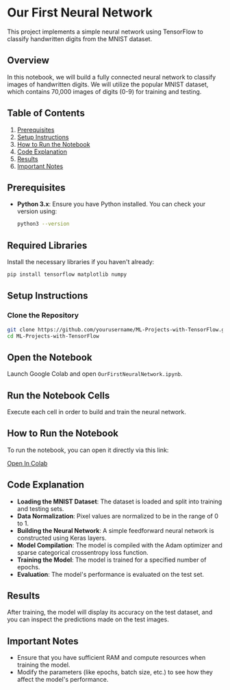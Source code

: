 # Our First Neural Network

This project implements a simple neural network using TensorFlow to classify handwritten digits from the MNIST dataset.

## Overview

In this notebook, we will build a fully connected neural network to classify images of handwritten digits. We will utilize the popular MNIST dataset, which contains 70,000 images of digits (0-9) for training and testing.

## Table of Contents

1. [Prerequisites](#prerequisites)
2. [Setup Instructions](#setup-instructions)
3. [How to Run the Notebook](#how-to-run-the-notebook)
4. [Code Explanation](#code-explanation)
5. [Results](#results)
6. [Important Notes](#important-notes)

## Prerequisites

- **Python 3.x**: Ensure you have Python installed. You can check your version using:
  ```bash
  python3 --version
  ```

## Required Libraries

Install the necessary libraries if you haven't already:

```bash
pip install tensorflow matplotlib numpy
```

## Setup Instructions

### Clone the Repository

```bash
git clone https://github.com/yourusername/ML-Projects-with-TensorFlow.git
cd ML-Projects-with-TensorFlow
```

## Open the Notebook

Launch Google Colab and open `OurFirstNeuralNetwork.ipynb`.

## Run the Notebook Cells

Execute each cell in order to build and train the neural network.

## How to Run the Notebook

To run the notebook, you can open it directly via this link:

[Open In Colab](https://colab.research.google.com/github/ryanbrodey/ML-Projects-with-TensorFlow/blob/main/OurFirstNeuralNetwork.ipynb)

## Code Explanation

- **Loading the MNIST Dataset**: The dataset is loaded and split into training and testing sets.
- **Data Normalization**: Pixel values are normalized to be in the range of 0 to 1.
- **Building the Neural Network**: A simple feedforward neural network is constructed using Keras layers.
- **Model Compilation**: The model is compiled with the Adam optimizer and sparse categorical crossentropy loss function.
- **Training the Model**: The model is trained for a specified number of epochs.
- **Evaluation**: The model's performance is evaluated on the test set.

## Results

After training, the model will display its accuracy on the test dataset, and you can inspect the predictions made on the test images.

## Important Notes

- Ensure that you have sufficient RAM and compute resources when training the model.
- Modify the parameters (like epochs, batch size, etc.) to see how they affect the model's performance.








